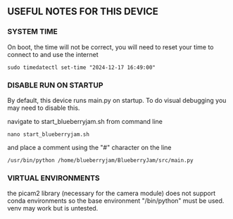## USEFUL NOTES FOR THIS DEVICE

### SYSTEM TIME

On boot, the time will not be correct, you will need
to reset your time to connect to and use the internet

`sudo timedatectl set-time "2024-12-17 16:49:00"`

### DISABLE RUN ON STARTUP

By default, this device runs main.py on startup. To do visual
debugging you may need to disable this.

navigate to start_blueberryjam.sh from command line

`nano start_blueberryjam.sh`

and place a comment using the "#" character on the line

`/usr/bin/python /home/blueberryjam/BlueberryJam/src/main.py`

### VIRTUAL ENVIRONMENTS

the picam2 library (necessary for the camera module) does not support conda
environments so the base environment "/bin/python" must be used. venv
may work but is untested.
